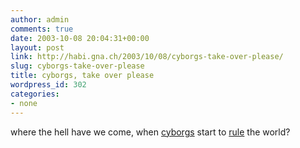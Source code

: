 ```yaml
---
author: admin
comments: true
date: 2003-10-08 20:04:31+00:00
layout: post
link: http://habi.gna.ch/2003/10/08/cyborgs-take-over-please/
slug: cyborgs-take-over-please
title: cyborgs, take over please
wordpress_id: 302
categories:
- none
---
```


where the hell have we come, when [cyborgs](http://imdb.com/name/nm0000216/) start to [rule](http://www.cnn.com/2003/ALLPOLITICS/10/08/recall.main/index.html) the world?
